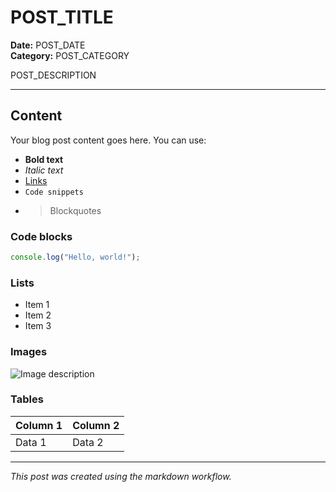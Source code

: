 # POST_TITLE

**Date:** POST_DATE  
**Category:** POST_CATEGORY

POST_DESCRIPTION

---

## Content

Your blog post content goes here. You can use:

- **Bold text**
- *Italic text*
- [Links](https://example.com)
- `Code snippets`
- > Blockquotes

### Code blocks
```javascript
console.log("Hello, world!");
```

### Lists
- Item 1
- Item 2
- Item 3

### Images
![Image description](./pics/IMAGE_FILE)

### Tables
| Column 1 | Column 2 |
|----------|----------|
| Data 1   | Data 2   |

---

*This post was created using the markdown workflow.*
